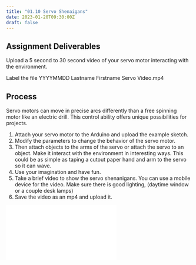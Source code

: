 ```yaml
---
title: "01.10 Servo Shenaigans"
date: 2023-01-20T09:30:00Z
draft: false
---
```


## Assignment Deliverables

Upload a 5 second to 30 second video of your servo motor interacting with the environment.

Label the file YYYYMMDD Lastname Firstname Servo Video.mp4

## Process

Servo motors can move in precise arcs differently than a free spinning motor like an electric drill. This control ability offers unique possibilities for projects.

1. Attach your servo motor to the Arduino and upload the example sketch.
2. Modify the parameters to change the behavior of the servo motor.
3. Then attach objects to the arms of the servo or attach the servo to an object. Make it interact with the environment in interesting ways. This could be as simple as taping a cutout paper hand and arm to the servo so it can wave.
4. Use your imagination and have fun.
5. Take a brief video to show the servo shenanigans. You can use a mobile device for the video. Make sure there is good lighting, (daytime window or a couple desk lamps)
6. Save the video as an mp4 and upload it.

![Link to included file content](../../../../arduino/arduino-servo-example.md)
